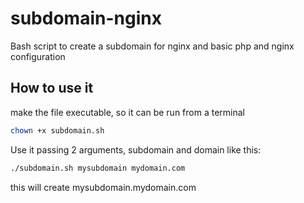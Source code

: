 # subdomain-nginx
Bash script to create a subdomain for nginx and basic php and nginx configuration
## How to use it
make the file executable, so it can be run from a terminal
```sh
chown +x subdomain.sh
```
Use it passing 2 arguments, subdomain and domain like this:
```sh
./subdomain.sh mysubdomain mydomain.com
```
this will create mysubdomain.mydomain.com
